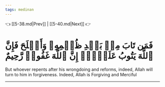 ```yaml
---
tags: medinan
---
```


👈 [[5-38.md|Prev]] | [[5-40.md|Next]] 👉

# فَمَن تَابَ مِنۢ بَعۡدِ ظُلۡمِهِۦ وَأَصۡلَحَ فَإِنَّ ٱللَّهَ يَتُوبُ عَلَيۡهِۚ إِنَّ ٱللَّهَ غَفُورٞ رَّحِيمٌ

But whoever repents after his wrongdoing and reforms, indeed, Allah will turn to him in forgiveness. Indeed, Allah is Forgiving and Merciful

---

